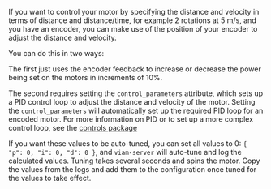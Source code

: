 If you want to control your motor by specifying the distance and velocity in terms of distance and distance/time, for example 2 rotations at 5 m/s, and you have an encoder, you can make use of the position of your encoder to adjust the distance and velocity.

You can do this in two ways:

The first just uses the encoder feedback to increase or decrease the power being set on the motors in increments of 10%.

The second requires setting the `control_parameters` attribute, which sets up a PID control loop to adjust the distance and velocity of the motor. Setting the `control_parameters` will automatically set up the required PID loop for an encoded motor. For more information on PID or to set up a more complex control loop, see the [controls package](../../../docs/internals/controls-package)

If you want these values to be auto-tuned, you can set all values to 0: `{ "p": 0, "i": 0, "d": 0 }`, and `viam-server` will auto-tune and log the calculated values.
Tuning takes several seconds and spins the motor.
Copy the values from the logs and add them to the configuration once tuned for the values to take effect.
